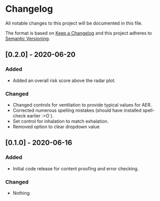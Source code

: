 # Changelog
All notable changes to this project will be documented in this file.

The format is based on [Keep a Changelog](http://keepachangelog.com/en/1.0.0/)
and this project adheres to [Semantic Versioning](http://semver.org/spec/v2.0.0.html).


## [0.2.0] - 2020-06-20
### Added
+ Added an overall risk score above the radar plot.
### Changed 
+ Changed controls for ventilation to provide typical values for AER.
+ Corrected numerous spelling mistakes (should have installed spell-check earlier :=O ).
+ Set control for inhalation to match exhalation.
+ Removed option to clear dropdown value

## [0.1.0] - 2020-06-16
### Added
+ Initial code release for content proofing and error checking.
### Changed 
+ Nothing
